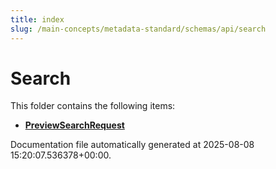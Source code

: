 ```yaml
---
title: index
slug: /main-concepts/metadata-standard/schemas/api/search
---
```


# Search

This folder contains the following items:

- [**PreviewSearchRequest**](/main-concepts/metadata-standard/schemas/api/search/previewsearchrequest)


Documentation file automatically generated at 2025-08-08 15:20:07.536378+00:00.
